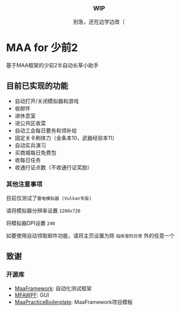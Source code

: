 <div align="center">

 ### WIP
 别急，还在边学边改（
 
 </div>

# MAA for 少前2 

基于MAA框架的少前2半自动长草小助手


## 目前已实现的功能

- 自动打开/关闭模拟器和游戏
- 收邮件
- 进休息室
- 进公共区收菜
- 自动工会每日要务和领补给
- 固定关卡刷体力（金条本10，武器经验本11）
- 自动实兵演习
- 买商城每日免费包
- 收每日任务
- 收通行证点数（不收通行证奖励）

### 其他注意事项

目前仅测试了`雷电模拟器 (Vulkan专版)`

请将模拟器分辨率设置 `1280x720`

将模拟器DPI设置 `240`

如要使用自动领取邮件功能，请将主页设置为除 `指挥室的日常` 外的任意一个

## 致谢

### 开源库

- [MaaFramework](https://github.com/MaaAssistantArknights/MaaFramework): 自动化测试框架
- [MFAWPF](https://github.com/SweetSmellFox/MFAWPF): GUI
- [MaaPracticeBoilerplate](https://github.com/MaaXYZ/MaaPracticeBoilerplate): MaaFramework项目模板
 
